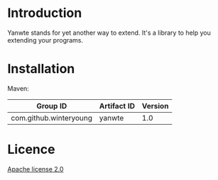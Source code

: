 # Introduction

Yanwte stands for yet another way to extend. It's a library to help you extending your programs.

# Installation

Maven:

Group ID|Artifact ID|Version
----|----|----
com.github.winteryoung|yanwte|1.0

# Licence

[Apache license 2.0](http://www.apache.org/licenses/LICENSE-2.0.txt)
